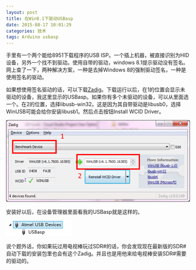 ```yaml
---
layout: post
title: 在Win8.1下驱动USBasp
date: 2015-08-17 10:01:29
categories: 技术
tags: Arduino usbasp
---
```


手里有一个两个能给8951下载程序的USB ISP。一个插上机器，被直接识别为HID设备，另外一个找不到驱动。使用自带的驱动，windows 8.1提示驱动没有签名。网上查了一下，两种解决方案，一种是去掉Windows 8的强制驱动签名，一种是使用签名的驱动。

如果想使用签名驱动的话，可以下载[Zadig](http://zadig.akeo.ie/)。下载运行以后，在1的位置会显示未驱动的设备，我这里显示的USBasp。如果你有多个未驱动的设备，可以从里面选一个。在2的位置，选择libusb-win32。这是因为其自带驱动是libusb0，选择WinUSB可能会给你安装libusb1。然后点击按钮Install WCID Driver。

![](/images/2015/08/image.png)

安装好以后，在设备管理器里面看我的USBasp就是这样的。

![](/images/2015/08/image1.png)

说个题外话，你如果玩过用电视棒玩过SDR#的话，你会发现现在最新版的SDR#自动下载的安装包里也会有这个Zadig。并且也是用他来给电视棒安装SDR#需要的驱动的。
